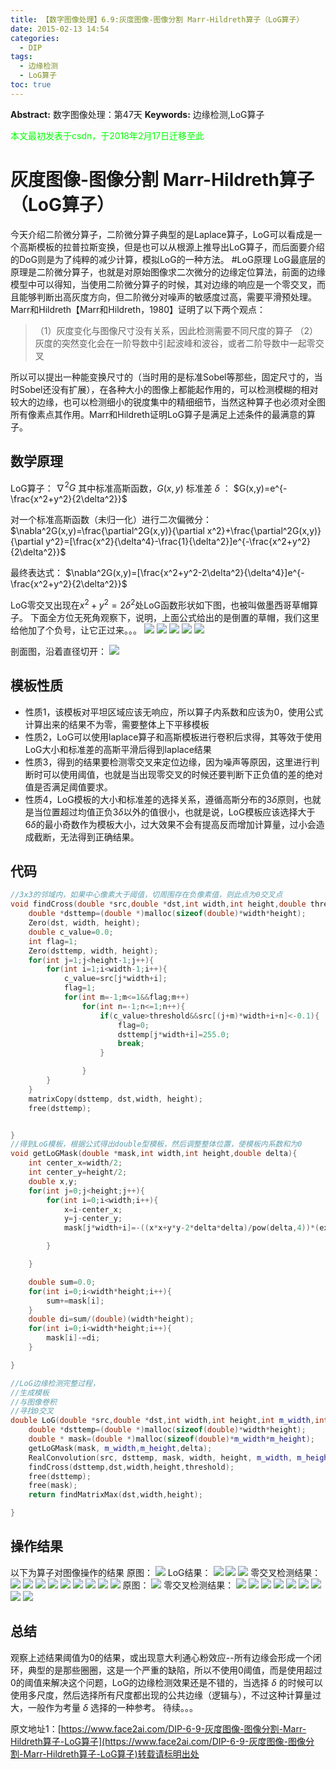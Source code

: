 ```yaml
---
title: 【数字图像处理】6.9:灰度图像-图像分割 Marr-Hildreth算子（LoG算子）
date: 2015-02-13 14:54
categories:
  - DIP
tags:
  - 边缘检测
  - LoG算子
toc: true
---
```

**Abstract:** 数字图像处理：第47天
**Keywords:** 边缘检测,LoG算子
<!--more-->
<font color="00FF00">本文最初发表于csdn，于2018年2月17日迁移至此</font>
# 灰度图像-图像分割 Marr-Hildreth算子（LoG算子）
今天介绍二阶微分算子，二阶微分算子典型的是Laplace算子，LoG可以看成是一个高斯模板的拉普拉斯变换，但是也可以从根源上推导出LoG算子，而后面要介绍的DoG则是为了纯粹的减少计算，模拟LoG的一种方法。
#LoG原理
LoG最底层的原理是二阶微分算子，也就是对原始图像求二次微分的边缘定位算法，前面的边缘模型中可以得知，当使用二阶微分算子的时候，其对边缘的响应是一个零交叉，而且能够判断出高灰度方向，但二阶微分对噪声的敏感度过高，需要平滑预处理。
Marr和Hildreth【Marr和Hildreth，1980】证明了以下两个观点：
>（1）灰度变化与图像尺寸没有关系，因此检测需要不同尺度的算子
>（2）灰度的突然变化会在一阶导数中引起波峰和波谷，或者二阶导数中一起零交叉

所以可以提出一种能变换尺寸的（当时用的是标准Sobel等那些，固定尺寸的，当时Sobel还没有扩展），在各种大小的图像上都能起作用的，可以检测模糊的相对较大的边缘，也可以检测细小的锐度集中的精细细节，当然这种算子也必须对全图所有像素点其作用。Marr和Hildreth证明LoG算子是满足上述条件的最满意的算子。
## 数学原理
LoG算子： $\nabla^2G$
其中标准高斯函数，$G(x,y)$ 标准差 $\delta$ ：
$G(x,y)=e^{-\frac{x^2+y^2}{2\delta^2}}$

对一个标准高斯函数（未归一化）进行二次偏微分：
$\nabla^2G(x,y)=\frac{\partial^2G(x,y)}{\partial x^2}+\frac{\partial^2G(x,y)}{\partial y^2}=[\frac{x^2}{\delta^4}-\frac{1}{\delta^2}]e^{-\frac{x^2+y^2}{2\delta^2}}$

最终表达式：
$\nabla^2G(x,y)=[\frac{x^2+y^2-2\delta^2}{\delta^4}]e^{-\frac{x^2+y^2}{2\delta^2}}$

LoG零交叉出现在$x^2+y^2=2\delta^2$处LoG函数形状如下图，也被叫做墨西哥草帽算子。
下面全方位无死角观察下，说明，上面公式给出的是倒置的草帽，我们这里给他加了个负号，让它正过来。。。
![](https://tony4ai-1251394096.cos.ap-hongkong.myqcloud.com/blog_images/DIP-6-9-灰度图像-图像分割-Marr-Hildreth算子-LoG算子/20150213141425740.jpeg)
![](https://tony4ai-1251394096.cos.ap-hongkong.myqcloud.com/blog_images/DIP-6-9-灰度图像-图像分割-Marr-Hildreth算子-LoG算子/20150213141437643.jpeg)
![](https://tony4ai-1251394096.cos.ap-hongkong.myqcloud.com/blog_images/DIP-6-9-灰度图像-图像分割-Marr-Hildreth算子-LoG算子/20150213141457330.jpeg)
![](https://tony4ai-1251394096.cos.ap-hongkong.myqcloud.com/blog_images/DIP-6-9-灰度图像-图像分割-Marr-Hildreth算子-LoG算子/20150213141500422.jpeg)
![](https://tony4ai-1251394096.cos.ap-hongkong.myqcloud.com/blog_images/DIP-6-9-灰度图像-图像分割-Marr-Hildreth算子-LoG算子/20150213141836448.png)

剖面图，沿着直径切开：
![](https://tony4ai-1251394096.cos.ap-hongkong.myqcloud.com/blog_images/DIP-6-9-灰度图像-图像分割-Marr-Hildreth算子-LoG算子/20150213141953980.jpeg)


## 模板性质

- 性质1，该模板对平坦区域应该无响应，所以算子内系数和应该为0，使用公式计算出来的结果不为零，需要整体上下平移模板
- 性质2，LoG可以使用laplace算子和高斯模板进行卷积后求得，其等效于使用LoG大小和标准差的高斯平滑后得到laplace结果
- 性质3，得到的结果要检测零交叉来定位边缘，因为噪声等原因，这里进行判断时可以使用阈值，也就是当出现零交叉的时候还要判断下正负值的差的绝对值是否满足阈值要求。
- 性质4，LoG模板的大小和标准差的选择关系，遵循高斯分布的$3\delta$原则，也就是当位置超过均值正负$3\delta$以外的值很小，也就是说，LoG模板应该选择大于$6\delta$的最小奇数作为模板大小，过大效果不会有提高反而增加计算量，过小会造成截断，无法得到正确结果。

## 代码
```c++
//3x3的邻域内，如果中心像素大于阈值，切周围存在负像素值，则此点为0交叉点
void findCross(double *src,double *dst,int width,int height,double threshold){
    double *dsttemp=(double *)malloc(sizeof(double)*width*height);
    Zero(dst, width, height);
    double c_value=0.0;
    int flag=1;
    Zero(dsttemp, width, height);
    for(int j=1;j<height-1;j++){
        for(int i=1;i<width-1;i++){
            c_value=src[j*width+i];
            flag=1;
            for(int m=-1;m<=1&&flag;m++)
                for(int n=-1;n<=1;n++){
                    if(c_value>threshold&&src[(j+m)*width+i+n]<-0.1){
                        flag=0;
                        dsttemp[j*width+i]=255.0;
                        break;
                    }

                }
        }
    }
    matrixCopy(dsttemp, dst,width, height);
    free(dsttemp);


}
//得到LoG模板，根据公式得出double型模板，然后调整整体位置，使模板内系数和为0
void getLoGMask(double *mask,int width,int height,double delta){
    int center_x=width/2;
    int center_y=height/2;
    double x,y;
    for(int j=0;j<height;j++){
        for(int i=0;i<width;i++){
            x=i-center_x;
            y=j-center_y;
            mask[j*width+i]=-((x*x+y*y-2*delta*delta)/pow(delta,4))*(exp(-(x*x+y*y)/(2*delta*delta)));

        }

    }

    double sum=0.0;
    for(int i=0;i<width*height;i++){
        sum+=mask[i];
    }
    double di=sum/(double)(width*height);
    for(int i=0;i<width*height;i++){
        mask[i]-=di;
    }

}

//LoG边缘检测完整过程，
//生成模板
//与图像卷积
//寻找0交叉
double LoG(double *src,double *dst,int width,int height,int m_width,int m_height,double delta,double threshold){
    double *dsttemp=(double *)malloc(sizeof(double)*width*height);
    double * mask=(double *)malloc(sizeof(double)*m_width*m_height);
    getLoGMask(mask, m_width,m_height,delta);
    RealConvolution(src, dsttemp, mask, width, height, m_width, m_height);
    findCross(dsttemp,dst,width,height,threshold);
    free(dsttemp);
    free(mask);
    return findMatrixMax(dst,width,height);

}
```
## 操作结果
以下为算子对图像操作的结果
原图：
![](https://tony4ai-1251394096.cos.ap-hongkong.myqcloud.com/blog_images/DIP-6-9-灰度图像-图像分割-Marr-Hildreth算子-LoG算子/20150213143510422.jpeg)
LoG结果：
![](https://tony4ai-1251394096.cos.ap-hongkong.myqcloud.com/blog_images/DIP-6-9-灰度图像-图像分割-Marr-Hildreth算子-LoG算子/20150213143608329.jpeg)
![](https://tony4ai-1251394096.cos.ap-hongkong.myqcloud.com/blog_images/DIP-6-9-灰度图像-图像分割-Marr-Hildreth算子-LoG算子/20150213143634270.jpeg)
![](https://tony4ai-1251394096.cos.ap-hongkong.myqcloud.com/blog_images/DIP-6-9-灰度图像-图像分割-Marr-Hildreth算子-LoG算子/20150213143636534.jpeg)
零交叉检测结果：
![](https://tony4ai-1251394096.cos.ap-hongkong.myqcloud.com/blog_images/DIP-6-9-灰度图像-图像分割-Marr-Hildreth算子-LoG算子/20150213143746139.jpeg)
![](https://tony4ai-1251394096.cos.ap-hongkong.myqcloud.com/blog_images/DIP-6-9-灰度图像-图像分割-Marr-Hildreth算子-LoG算子/20150213143755125.jpeg)
![](https://tony4ai-1251394096.cos.ap-hongkong.myqcloud.com/blog_images/DIP-6-9-灰度图像-图像分割-Marr-Hildreth算子-LoG算子/20150213143757233.jpeg)
![](https://tony4ai-1251394096.cos.ap-hongkong.myqcloud.com/blog_images/DIP-6-9-灰度图像-图像分割-Marr-Hildreth算子-LoG算子/20150213143845063.jpeg)
![](https://tony4ai-1251394096.cos.ap-hongkong.myqcloud.com/blog_images/DIP-6-9-灰度图像-图像分割-Marr-Hildreth算子-LoG算子/20150213143855281.jpeg)
![](https://tony4ai-1251394096.cos.ap-hongkong.myqcloud.com/blog_images/DIP-6-9-灰度图像-图像分割-Marr-Hildreth算子-LoG算子/20150213143913782.jpeg)
![](https://tony4ai-1251394096.cos.ap-hongkong.myqcloud.com/blog_images/DIP-6-9-灰度图像-图像分割-Marr-Hildreth算子-LoG算子/20150213143937744.jpeg)
![](https://tony4ai-1251394096.cos.ap-hongkong.myqcloud.com/blog_images/DIP-6-9-灰度图像-图像分割-Marr-Hildreth算子-LoG算子/20150213143946979.jpeg)
![](https://tony4ai-1251394096.cos.ap-hongkong.myqcloud.com/blog_images/DIP-6-9-灰度图像-图像分割-Marr-Hildreth算子-LoG算子/20150213143957915.jpeg)
原图：
![](https://tony4ai-1251394096.cos.ap-hongkong.myqcloud.com/blog_images/DIP-6-9-灰度图像-图像分割-Marr-Hildreth算子-LoG算子/20150213144038067.jpeg)
零交叉检测结果：
![](https://tony4ai-1251394096.cos.ap-hongkong.myqcloud.com/blog_images/DIP-6-9-灰度图像-图像分割-Marr-Hildreth算子-LoG算子/20150213144208656.jpeg)
![](https://tony4ai-1251394096.cos.ap-hongkong.myqcloud.com/blog_images/DIP-6-9-灰度图像-图像分割-Marr-Hildreth算子-LoG算子/20150213144224755.jpeg)
![](https://tony4ai-1251394096.cos.ap-hongkong.myqcloud.com/blog_images/DIP-6-9-灰度图像-图像分割-Marr-Hildreth算子-LoG算子/20150213144240355.jpeg)
![](https://tony4ai-1251394096.cos.ap-hongkong.myqcloud.com/blog_images/DIP-6-9-灰度图像-图像分割-Marr-Hildreth算子-LoG算子/20150213144127831.jpeg)
![](https://tony4ai-1251394096.cos.ap-hongkong.myqcloud.com/blog_images/DIP-6-9-灰度图像-图像分割-Marr-Hildreth算子-LoG算子/20150213144129815.jpeg)
![](https://tony4ai-1251394096.cos.ap-hongkong.myqcloud.com/blog_images/DIP-6-9-灰度图像-图像分割-Marr-Hildreth算子-LoG算子/20150213144142357.jpeg)
![](https://tony4ai-1251394096.cos.ap-hongkong.myqcloud.com/blog_images/DIP-6-9-灰度图像-图像分割-Marr-Hildreth算子-LoG算子/20150213144320307.jpeg)
![](https://tony4ai-1251394096.cos.ap-hongkong.myqcloud.com/blog_images/DIP-6-9-灰度图像-图像分割-Marr-Hildreth算子-LoG算子/20150213144347638.jpeg)
![](https://tony4ai-1251394096.cos.ap-hongkong.myqcloud.com/blog_images/DIP-6-9-灰度图像-图像分割-Marr-Hildreth算子-LoG算子/20150213144400274.jpeg)



## 总结
观察上述结果阈值为0的结果，或出现意大利通心粉效应--所有边缘会形成一个闭环，典型的是那些圈圈，这是一个严重的缺陷，所以不使用0阈值，而是使用超过0的阈值来解决这个问题，LoG的边缘检测效果还是不错的，当选择 $\delta$ 的时候可以使用多尺度，然后选择所有尺度都出现的公共边缘（逻辑与），不过这种计算量过大，一般作为考量 $\delta$ 选择的一种参考。
待续。。。





原文地址1：[https://www.face2ai.com/DIP-6-9-灰度图像-图像分割-Marr-Hildreth算子-LoG算子](https://www.face2ai.com/DIP-6-9-灰度图像-图像分割-Marr-Hildreth算子-LoG算子)转载请标明出处
